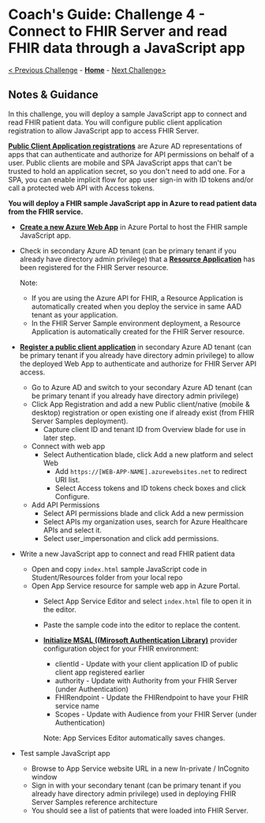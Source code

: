 # Coach's Guide: Challenge 4 - Connect to FHIR Server and read FHIR data through a JavaScript app

[< Previous Challenge](./Solution03.md) - **[Home](./readme.md)** - [Next Challenge>](./Solution05.md)

## Notes & Guidance

In this challenge, you will deploy a sample JavaScript app to connect and read FHIR patient data.  You will configure public client application registration to allow JavaScript app to access FHIR Server.

**[Public Client Application registrations](https://docs.microsoft.com/en-us/azure/healthcare-apis/register-public-azure-ad-client-app)** are Azure AD representations of apps that can authenticate and authorize for API permissions on behalf of a user. Public clients are mobile and SPA JavaScript apps that can't be trusted to hold an application secret, so you don't need to add one.  For a SPA, you can enable implicit flow for app user sign-in with ID tokens and/or call a protected web API with Access tokens.

**You will deploy a FHIR sample JavaScript app in Azure to read patient data from the FHIR service.**
- **[Create a new Azure Web App](https://docs.microsoft.com/en-us/azure/healthcare-apis/tutorial-web-app-write-web-app#create-web-application)** in Azure Portal to host the FHIR sample JavaScript app.
- Check in secondary Azure AD tenant (can be primary tenant if you already have directory admin privilege) that a **[Resource Application](https://docs.microsoft.com/en-us/azure/healthcare-apis/register-resource-azure-ad-client-app)** has been registered for the FHIR Server resource.

    Note: 
    - If you are using the Azure API for FHIR, a Resource Application is automatically created when you deploy the service in same AAD tenant as your application.
    - In the FHIR Server Sample environment deployment, a Resource Application is automatically created for the FHIR Server resource.

- **[Register a public client application](https://docs.microsoft.com/en-us/azure/healthcare-apis/tutorial-web-app-public-app-reg)** in secondary Azure AD tenant (can be primary tenant if you already have directory admin privilege) to allow the deployed Web App to authenticate and authorize for FHIR Server API access.
  - Go to Azure AD and switch to your secondary Azure AD tenant (can be primary tenant if you already have directory admin privilege)
  - Click App Registration and add a new Public client/native (mobile & desktop) registration or open existing one if already exist (from FHIR Server Samples deployment).
    - Capture client ID and tenant ID from Overview blade for use in later step.
  - Connect with web app
    - Select Authentication blade, click Add a new platform and select Web
      - Add `https://[WEB-APP-NAME].azurewebsites.net` to redirect URI list.
      - Select Access tokens and ID tokens check boxes and click Configure.
  - Add API Permissions
    - Select API permissions blade and click Add a new permission
    - Select APIs my organization uses, search for Azure Healthcare APIs and select it.
    - Select user_impersonation and click add permissions.
- Write a new JavaScript app to connect and read FHIR patient data
  - Open and copy `index.html` sample JavaScript code in Student/Resources folder from your local repo 
  - Open App Service resource for sample web app in Azure Portal.
    - Select App Service Editor and select `index.html` file to open it in the editor.
    - Paste the sample code into the editor to replace the content.
    - **[Initialize MSAL ((Mirosoft Authentication Library)](https://docs.microsoft.com/en-us/graph/toolkit/providers/msal)** provider configuration object for your FHIR environment:
        - clientId - Update with your client application ID of public client app registered earlier
        - authority - Update with Authority from your FHIR Server (under Authentication)
        - FHIRendpoint - Update the FHIRendpoint to have your FHIR service name
        - Scopes - Update with Audience from your FHIR Server (under Authentication)
      
      Note: App Services Editor automatically saves changes.
- Test sample JavaScript app
  - Browse to App Service website URL in a new In-private / InCognito window
  - Sign in with your secondary tenant (can be primary tenant if you already have directory admin privilege) used in deploying FHIR Server Samples reference architecture
  - You should see a list of patients that were loaded into FHIR Server.
  
